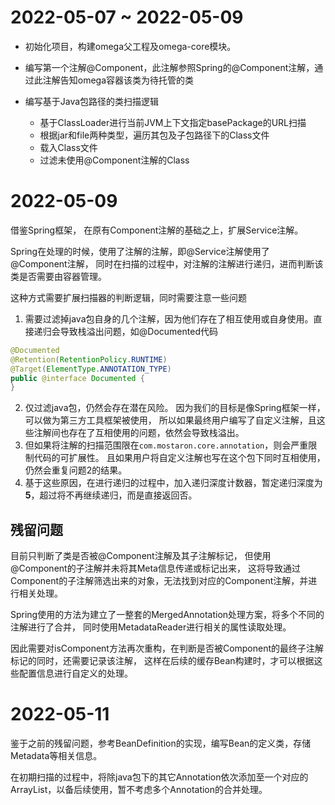 # 2022-05-07 ~ 2022-05-09

- 初始化项目，构建omega父工程及omega-core模块。

- 编写第一个注解@Component，此注解参照Spring的@Component注解，通过此注解告知omega容器该类为待托管的类

- 编写基于Java包路径的类扫描逻辑

  - 基于ClassLoader进行当前JVM上下文指定basePackage的URL扫描
  - 根据jar和file两种类型，遍历其包及子包路径下的Class文件
  - 载入Class文件
  - 过滤未使用@Component注解的Class

# 2022-05-09
借鉴Spring框架， 在原有Component注解的基础之上，扩展Service注解。
  
Spring在处理的时候，使用了注解的注解，即@Service注解使用了@Component注解，
同时在扫描的过程中，对注解的注解进行递归，进而判断该类是否需要由容器管理。

这种方式需要扩展扫描器的判断逻辑，同时需要注意一些问题
1. 需要过滤掉java包自身的几个注解，因为他们存在了相互使用或自身使用。直接递归会导致栈溢出问题，如@Documented代码
  ``` java
  @Documented
  @Retention(RetentionPolicy.RUNTIME)
  @Target(ElementType.ANNOTATION_TYPE)
  public @interface Documented {
  }
  ```
2. 仅过滤java包，仍然会存在潜在风险。
   因为我们的目标是像Spring框架一样，可以做为第三方工具框架被使用，
   所以如果最终用户编写了自定义注解，且这些注解间也存在了互相使用的问题，依然会导致栈溢出。
3. 但如果将注解的扫描范围限在```com.mostaron.core.annotation```，则会严重限制代码的可扩展性。
   且如果用户将自定义注解也写在这个包下同时互相使用，仍然会重复问题2的结果。
4. 基于这些原因，在进行递归的过程中，加入递归深度计数器，暂定递归深度为**5**，超过将不再继续递归，而是直接返回否。

## 残留问题
目前只判断了类是否被@Component注解及其子注解标记，
但使用@Component的子注解并未将其Meta信息传递或标记出来，
这将导致通过Component的子注解筛选出来的对象，无法找到对应的Component注解，并进行相关处理。

Spring使用的方法为建立了一整套的MergedAnnotation处理方案，将多个不同的注解进行了合并，
同时使用MetadataReader进行相关的属性读取处理。

因此需要对isComponent方法再次重构，在判断是否被Component的最终子注解标记的同时，还需要记录该注解，
这样在后续的缓存Bean构建时，才可以根据这些配置信息进行自定义的处理。

# 2022-05-11
鉴于之前的残留问题，参考BeanDefinition的实现，编写Bean的定义类，存储Metadata等相关信息。

在初期扫描的过程中，将除java包下的其它Annotation依次添加至一个对应的ArrayList，以备后续使用，暂不考虑多个Annotation的合并处理。

